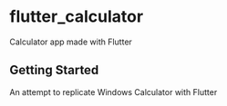# flutter_calculator

Calculator app made with Flutter

## Getting Started

An attempt to replicate Windows Calculator with Flutter
